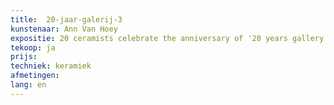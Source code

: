 ```yaml
---
title:  20-jaar-galerij-3
kunstenaar: Ann Van Hoey
expositie: 20 ceramists celebrate the anniversary of '20 years gallery π²'
tekoop: ja
prijs: 
techniek: keramiek
afmetingen: 
lang: en
---
```

